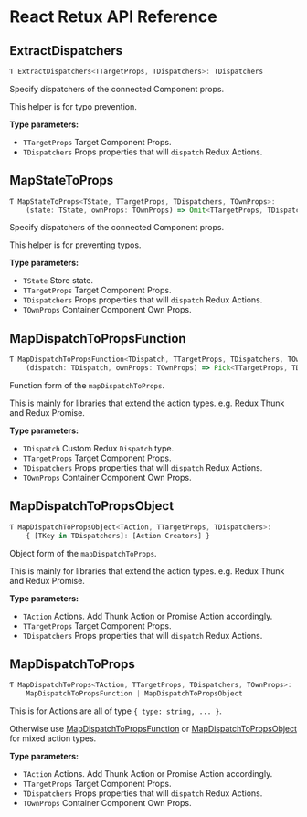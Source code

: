 # React Retux API Reference

## ExtractDispatchers

```typescript
Ƭ ExtractDispatchers<TTargetProps, TDispatchers>: TDispatchers
```

Specify dispatchers of the connected Component props.

This helper is for typo prevention.

**Type parameters:**

- `TTargetProps` Target Component Props.
- `TDispatchers` Props properties that will `dispatch` Redux Actions.


## MapStateToProps

```typescript
Ƭ MapStateToProps<TState, TTargetProps, TDispatchers, TOwnProps>:
    (state: TState, ownProps: TOwnProps) => Omit<TTargetProps, TDispatchers>
```

Specify dispatchers of the connected Component props.

This helper is for preventing typos.

**Type parameters:**

- `TState` Store state.
- `TTargetProps` Target Component Props.
- `TDispatchers` Props properties that will `dispatch` Redux Actions.
- `TOwnProps` Container Component Own Props.

## MapDispatchToPropsFunction

```typescript
Ƭ MapDispatchToPropsFunction<TDispatch, TTargetProps, TDispatchers, TOwnProps>:
    (dispatch: TDispatch, ownProps: TOwnProps) => Pick<TTargetProps, TDispatchers>
```

Function form of the `mapDispatchToProps`.

This is mainly for libraries that extend the action types.
e.g. Redux Thunk and Redux Promise.

**Type parameters:**

- `TDispatch` Custom Redux `Dispatch` type.
- `TTargetProps` Target Component Props.
- `TDispatchers` Props properties that will `dispatch` Redux Actions.
- `TOwnProps` Container Component Own Props.

## MapDispatchToPropsObject

```typescript
Ƭ MapDispatchToPropsObject<TAction, TTargetProps, TDispatchers>:
    { [TKey in TDispatchers]: [Action Creators] }
```

Object form of the `mapDispatchToProps`.

This is mainly for libraries that extend the action types.
e.g. Redux Thunk and Redux Promise.

**Type parameters:**

- `TAction` Actions. Add Thunk Action or Promise Action accordingly.
- `TTargetProps` Target Component Props.
- `TDispatchers` Props properties that will `dispatch` Redux Actions.

## MapDispatchToProps

```typescript
Ƭ MapDispatchToProps<TAction, TTargetProps, TDispatchers, TOwnProps>: 
    MapDispatchToPropsFunction | MapDispatchToPropsObject
```

This is for Actions are all of type `{ type: string, ... }`.

Otherwise use [MapDispatchToPropsFunction](#mapdispatchtopropsfunction) or [MapDispatchToPropsObject](#mapdispatchtopropsobject) for mixed action types.

**Type parameters:**

- `TAction` Actions. Add Thunk Action or Promise Action accordingly.
- `TTargetProps` Target Component Props.
- `TDispatchers` Props properties that will `dispatch` Redux Actions.
- `TOwnProps` Container Component Own Props.
